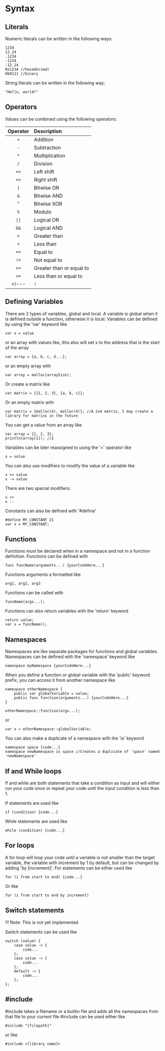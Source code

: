 # Syntax

## Literals

Numeric literals can be written in the following ways:

    1234
    12.24
    .1234
    -1234
    -12.24
    0x1234 //hexadecimal
    0b0111 //binary

String literals can be written in the following way:

    "Hello, world!"

## Operators

Values can be combined using the following operators:

| Operator | Description
| :------: | :-
|    `+`   | Addition
|    `-`   | Subtraction
|    `*`   | Multiplication
|    `/`   | Division
|   `<<`   | Left shift
|   `>>`   | Right shift
|    `\|`   | Bitwise OR
|    `&`   | Bitwise AND
|    `^`   | Bitwise XOR
|    `%`   | Modulo
|   `\|\|`   | Logical OR
|   `&&`   | Logical AND
|    `>`   | Greater than
|    `<`   | Less than
|   `==`   | Equal to
|   `!=`   | Not equal to
|   `>=`   | Greater than or equal to
|   `<=`   | Less than or equal to
<!--- |    `!`   | Not -->

## Defining Variables

There are 2 types of variables, global and local. A variable is global when it is defined outside a function, otherwise it is local.
Variables can be defined by using the 'var' keyword like

    var x = value

or an array with values like, this also will set x to the address that is the start of the array

    var array = {a, b, c, d...};

or an empty array with

    var array = malloc(arraySize);

Or create a matrix like

    var matrix = {{1, 2, 3}, {a, b, c}};

Or an empty matrix with

    var matrix = {malloc(4), malloc(4)}; //A 2x4 matrix, I may create a library for matrixs in the future 

You can get a value from an array like

    var array = {1, 2, 3};
    println(array[1]); //2


Variables can be later reassigned to using the '=' operator like

    x = value

You can also use modifiers to modify the value of a variable like

    x += value
    x -= value

There are two special modifiers:

    x ++
    x --

Constants can also be defined with '#define'

    #define MY_CONSTANT 21
    var x = MY_CONSTANT;

## Functions

Functions must be declared when in a namespace and not in a function definition.
Functions can be defined with

    func funcName(arguments...) {yourCodeHere...}
Functions arguments a formatted like

    arg1, arg2, arg3
Functions can be called with

    funcName(args...);

Functions can also return variables with the 'return' keyword

    return value;
    var x = funcName();

## Namespaces

Namespaces are like separate packages for functions and global variables.
Namespaces can be defined with the 'namespace' keyword like

    namespace myNamespace {yourCodeHere...}

When you define a function or global variable with the 'public' keyword prefix, you can access it from another namespace like

    namespace otherNamespace {
        public var globalVariable = value;
        public func function(arguments...) {yourCodeHere...}
    }

    otherNamespace::function(args...);
or

    var x = otherNamespace::globalVariable;

You can also make a duplicate of a namespace with the 'is' keyword

    namespace space {code...}
    namespace newNamespace is space //Creates a duplicate of 'space' named 'newNamespace'

## If and While loops

If and while are both statements that take a condition as input and will either run your code once or repeat your code until the input condition is less than 1.

If statements are used like

    if (condition) {code...}

While statements are used like

    while (condition) {code...}

## For loops

A for loop will loop your code until a variable is not smaller than the target variable, the variable with increment by 1 by default, but can be changed by adding 'by \[increment]'.
For statements can be either used like

    for (i from start to end) {code...}
Or like

    for (i from start to end by increment)

## Switch statements

!!! Note: This is not yet implemented

Switch statements can be used like

    switch (value) {
        case value -> {
            code...
        };
        case value -> {
            code...
        };
        default -> {
            code...
        };
    };

## #include

\#include takes a filename or a builtin file and adds all the namespaces from that file to your current file
\#include can be used either like

    #include "[filepath]"

or like

    #include <[library name]>
